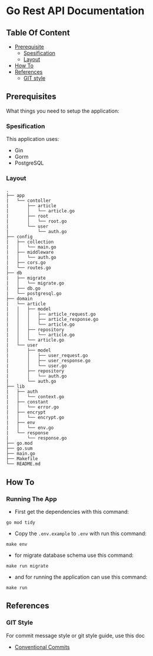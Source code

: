 # Go Rest API Documentation

## Table Of Content
- [Prerequisite](#prerequisites)
  - [Spesification](#spesification)
  - [Layout](#layout)
- [How To](#how-to)
- [References](#references)
  - [GIT style](#git-style)


## Prerequisites
What things you need to setup the application:

### Spesification
This application uses:
- Gin
- Gorm
- PostgreSQL

### Layout
```
.
├── app
|   └── contoller
|       ├── article
|       │   └── article.go
|       ├── root
|       │   └── root.go
|       └── user
|           └── auth.go
├── config
|   ├── collection
|   │   └── main.go
|   ├── middleware
|   │   └── auth.go
|   ├── cors.go
|   └── routes.go
├── db
|   ├── migrate
|   │   └── migrate.go
|   ├── db.go
|   └── postgresql.go
├── domain
|   └── article
|   │   ├── model
|   │   │   ├── article_request.go
|   │   │   ├── article_response.go
|   │   │   └── article.go
|   │   ├── repository
|   │   │   └── article.go
|   │   └── article.go
|   └── user
|       ├── model
|       │   ├── user_request.go
|       │   ├── user_response.go
|       │   └── user.go
|       ├── repository
|       │   └── auth.go
|       └── auth.go
├── lib
|   ├── auth
|   │   └── context.go
|   ├── constant
|   │   └── error.go
|   ├── encrypt
|   │   └── encrypt.go
|   ├── env
|   │   └── env.go
|   └── response
|       └── response.go
├── go.mod
├── go.sum
├── main.go
├── Makefile
└── README.md
```

## How To
### Running The App
- First get the dependencies with this command:
```shell
go mod tidy
```

- Copy the `.env.example` to `.env` with run this command:
```shell
make env
```

- for migrate database schema use this command:
```shell
make run migrate
```

- and for running the application can use this command:
```shell
make run
```

## References
### GIT Style
For commit message style or git style guide, use this doc
- [Conventional Commits](https://www.conventionalcommits.org/en/v1.0.0/)